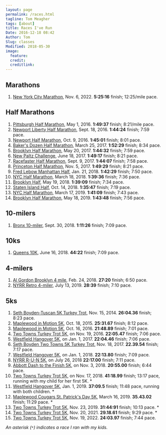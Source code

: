 ```yaml
---
layout: page
permalink: /races.html
tagline: Tom Meagher
tags: [about]
title: Races I've Run
Date: 2016-12-18 08:42
Author: Tom
Slug: classes
Modified: 2018-05-30
image:
  feature: 
  credit: 
  creditlink: 
---
```


## Marathons
1. [New York City Marathon](https://results.nyrr.org/event/M2022/result/13291), Nov. 6, 2022. **5:25:16** finish; 12:25/mile pace.

## Half Marathons
1. [Pittsburgh Half Marathon](http://results.xacte.com/?mid=79), May 1, 2016. **1:49:37** finish; 8:21/mile pace.
2. [Newport Liberty Half Marathon](http://compuscore.com/cs2016/sept/libhm.htm), Sept. 18, 2016. **1:44:24** finish; 7:59 pace.
3. [Newport Half Marathon](http://legacy.compuscore.com/cs2016/sept/libhm.htm), Oct. 9, 2016. **1:45:01** finish; 8:01 pace.
4. [Baker's Dozen Half Marathon](http://legacy.compuscore.com/cs2017/march/bakerdoz.htm), March 25, 2017. **1:52:29** finish; 8:34 pace.
5. [Brooklyn Half Marathon](http://results.nyrr.org/runner/10638695/races), May 20, 2017. **1:44:32** finish; 7:59 pace.
6. [New Paltz Challenge](http://results.fultonaccuratetiming.com/spring17/NP-Challenge.htm), June 18, 2017. **1:49:17** finish; 8:21 pace.
7. [Racefaster Half Marathon](https://runsignup.com/race/results/?raceId=49104#resultSetId-92994), Sept. 9, 2017. **1:44:07** finish; 7:58 pace.
8. [Princeton Half Marathon](https://results.rmraces.live/princeton-half-marathon/events/2017/princeton-half-marathon/229/entrant?share=1), Nov. 5, 2017. **1:49:29** finish; 8:21 pace.
9. [Fred Lebow Manhattan Half](http://results.nyrr.org/event/18FRED/result/2480?_ga=2.236052801.1389630663.1522422210-2088906472.1513547924), Jan. 21, 2018. **1:42:29** finish; 7:50 pace.
10. [NYC Half Marathon](https://results.nyrr.org/event/H2018/result/6626), March 18, 2018. **1:39:36** finish; 7:36 pace.
11. [Brooklyn Half](https://results.nyrr.org/event/3404/result/584), May 19, 2018. **1:39:09** finish; 7:34 pace.
12. [Staten Island Half](https://results.nyrr.org/runner/1684/result/18SIH), Oct. 14, 2018. **1:35:47** finish; 7:19 pace.
13. [NYC Half Marathon](https://results.nyrr.org/event/H2019/result/9176), March 17, 2019. **1:41:09** finish; 7:43 pace.
14. [Brooklyn Half Marathon](https://results.nyrr.org/event/19BKH/result/323), May 18, 2019. **1:43:48** finish; 7:56 pace.

## 10-milers
1. [Bronx 10-miler](https://results.nyrr.org/event/18BX10M/result/9006?_ga=2.25085626.1084896391.1538505630-1671636842.1538505630), Sept. 30, 2018. **1:11:26** finish; 7:09 pace.

## 10ks
1. [Queens 10K](https://results.nyrr.org/event/18Q10K/result/2191?_ga=2.128041164.1363284880.1539201243-1671636842.1538505630), June 16, 2018. **44:22** finish; 7:09 pace.

## 4-milers
1. [Al Gordon Brooklyn 4 mile](http://results.nyrr.org/event/18AG4/finishers?_ga=2.117097989.2063139089.1519699327-2088906472.1513547924), Feb. 24, 2018. **27:20** finish; 6:50 pace.
2. [NYRR Retro 4-miler](https://results.nyrr.org/event/R4M19/result/3549), July 13, 2019. **28:39** finish; 7:10 pace.

## 5ks
1. [Seth Boyden-Tuscan 5K Turkey Trot](http://legacy.compuscore.com/cs2014/novdec/sethtus.htm), Nov. 15, 2014. **26:04.36** finish; 8:23 pace.
2. [Maplewood in Motion 5K](http://legacy.compuscore.com/cs2015/october/maplewd.htm), Oct. 18, 2015. **25:31.67** finish; 8:12 pace.
3. [Maplewood in Motion 5K](http://legacy.compuscore.com/cs2016/october/maplewd.htm), Oct. 16, 2016. **21:48.89** finish; 7:01 pace.
4. [Two Towns Turkey Trot 5K](http://legacy.compuscore.com/cs2016/novdec/boyden.htm), on Nov. 19, 2016. **22:05.47** finish; 7:06 pace.
5. [Westfield Hangover 5K](http://legacy.compuscore.com/cs2017/janfeb/cjhang.htm), on Jan. 1, 2017. **22:04.46** finish; 7:06 pace.
6. [Seth Boyden Two Towns 5K Turkey Trot](http://legacy.compuscore.com/cs2017/novdec/boyden.htm), Nov. 18, 2017. **22.39.54** finish; 7:17 pace.
7. [Westfield Hangover 5K](http://legacy.compuscore.com/cs2018/janfeb/cjhang.htm), on Jan. 1, 2018. **22:13.80** finish; 7:09 pace.
8. [NYRR R-U-N 5K](https://results.nyrr.org/event/RUN5-18/result/1575?_ga=2.130804687.1363284880.1539201243-1671636842.1538505630), on July 26, 2018 **22:17.00** finish; 7:11 pace.
9. [Abbott Dash to the Finish 5K](https://results.nyrr.org/event/18DTF5K/result/2289), on Nov. 3, 2018. **20:55.00** finish; 6:44 pace.
10. [Two Towns Turkey Trot 5K](http://legacy.compuscore.com/cs2018/novdec/boyden.htm), on Nov. 17, 2018. **41:18.99** finish; 13:17 pace, running with my child for her first 5K. *
11. [Westfield Hangover 5K](https://runsignup.com/Race/Results/38067/IndividualResult/2019#U33234082), Jan. 1, 2019. **37:09.5** finish; 11:48 pace, running with both children. *
12. [Maplewood Cougars St. Patrick's Day 5K](https://runsignup.com/Race/Results/58550/IndividualResult/tYQd?remMeAttempt=#U9860508), March 16, 2019. **35.43.02** finish; 11:29 pace. *
13. [Two Towns Turkey Trot 5K](https://runsignup.com/Race/Results/5390/IndividualResult/fgMT?resultSetId=181450#U9860508), Nov. 23, 2019. **31:44:91** finish; 10:13 pace. *
14. [Two Towns Turkey Trot 5K](https://runsignup.com/Race/Results/120376/IndividualResult/ZdHx?resultSetId=289956#U9860508), Nov. 20, 2021. **29.18.61** finish; 9:29 pace. *
15. [Two Towns Turkey Trot 5K](https://runsignup.com/Race/Results/120376#resultSetId-355791), Nov. 19, 2022. **24:03.97** finish; 7:44 pace.

*An asterisk (`*`) indicates a race I ran with my kids.*
